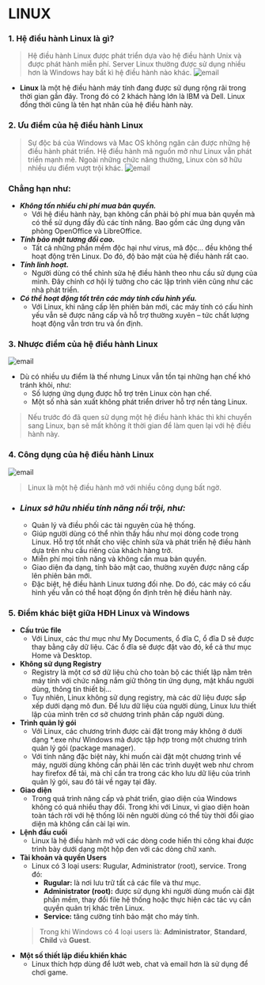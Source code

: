 # LINUX
### **1. Hệ điều hành Linux là gì?**
> Hệ điều hành Linux được phát triển dựa vào hệ điều hành Unix và được phát hành miễn phí. Server Linux thường được sử dụng nhiều hơn là Windows hay bất kì hệ điều hành nào khác. 
![email](https://wiki.matbao.net/wp-content/uploads/2019/07/linux-la-gi-tong-hop-moi-kien-thuc-ve-he-dieu-hanh-linux.jpg)
- **Linux** là một hệ điều hành máy tính đang được sử dụng rộng rãi trong thời gian gần đây. Trong đó có 2 khách hàng lớn là IBM và Dell. Linux đồng thời cũng là tên hạt nhân của hệ điều hành này.
### **2. Ưu điểm của hệ điều hành Linux**
> Sự độc bá của Windows và Mac OS không ngăn cản được những hệ điều hành phát triển. Hệ điều hành mã nguồn mở như Linux vẫn phát triển mạnh mẽ. Ngoài những chức năng thường, Linux còn sở hữu nhiều ưu điểm vượt trội khác.
![email](https://wiki.matbao.net/wp-content/uploads/2019/07/linux-mat-bao-02.jpg)
### **Chẳng hạn như:**
- ***Không tốn nhiều chi phí mua bản quyền.***
    + Với hệ điều hành này, bạn không cần phải bỏ phí mua bản quyền mà có thể sử dụng đầy đủ các tính năng. Bao gồm các ứng dụng văn phòng OpenOffice và LibreOffice.
- ***Tính bảo mật tương đối cao.***
    + Tất cả những phần mềm độc hại như virus, mã độc… đều không thể hoạt động trên Linux. Do đó, độ bảo mật của hệ điều hành rất cao.
- ***Tính linh hoạt.***
    + Người dùng có thể chỉnh sửa hệ điều hành theo nhu cầu sử dụng của mình. Đây chính cơ hội lý tưởng cho các lập trình viên cũng như các nhà phát triển.
- ***Có thể hoạt động tốt trên các máy tính cấu hình yếu.***
    + Với Linux, khi nâng cấp lên phiên bản mới, các máy tính có cấu hình yếu vẫn sẽ được nâng cấp và hỗ trợ thường xuyên – tức chất lượng hoạt động vẫn trơn tru và ổn định.
### **3. Nhược điểm của hệ điều hành Linux**
![email](https://wiki.matbao.net/wp-content/uploads/2019/07/linux-mat-bao-03.jpg)
- Dù có nhiều ưu điểm là thế nhưng Linux vẫn tồn tại những hạn chế khó tránh khỏi, như:
    + Số lượng ứng dụng được hỗ trợ trên Linux còn hạn chế.
    + Một số nhà sản xuất không phát triển driver hỗ trợ nền tảng Linux.
> Nếu trước đó đã quen sử dụng một hệ điều hành khác thì khi chuyển sang Linux, bạn sẽ mất không ít thời gian để làm quen lại với hệ điều hành này.
### **4. Công dụng của hệ điều hành Linux**
![email](https://wiki.matbao.net/wp-content/uploads/2019/07/linux-mat-bao-04.jpg)
> Linux là một hệ điều hành mở với nhiều công dụng bất ngờ.
- ### ***Linux sở hữu nhiều tính năng nổi trội, như:***
    + Quản lý và điều phối các tài nguyên của hệ thống.
    + Giúp người dùng có thể nhìn thấy hầu như mọi dòng code trong Linux. Hỗ trợ tốt nhất cho việc chỉnh sửa và phát triển hệ điều hành dựa trên nhu cầu riêng của khách hàng trở.
    + Miễn phí mọi tính năng và không cần mua bản quyền.
    + Giao diện đa dạng, tính bảo mật cao, thường xuyên được nâng cấp lên phiên bản mới.
    + Đặc biệt, hệ điều hành Linux tương đối nhẹ. Do đó, các máy có cấu hình yếu vẫn có thể hoạt động ổn định trên hệ điều hành này.
### **5. Điểm khác biệt giữa HĐH Linux và Windows**
- **Cấu trúc file**
    + Với Linux, các thư mục như My Documents, ổ đĩa C, ổ đĩa D sẽ được thay bằng cây dữ liệu. Các ổ đĩa sẽ được đặt vào đó, kể cả thư mục Home và Desktop.
- **Không sử dụng Registry**
    + Registry là một cơ sở dữ liệu chủ cho toàn bộ các thiết lập nằm trên máy tính với chức năng nắm giữ thông tin ứng dụng, mật khẩu người dùng, thông tin thiết bị…
    + Tuy nhiên, Linux không sử dụng registry, mà các dữ liệu được sắp xếp dưới dạng mô đun. Để lưu dữ liệu của người dùng, Linux lưu thiết lập của mình trên cơ sở chương trình phân cấp người dùng.
- **Trình quản lý gói**
    + Với Linux, các chương trình được cài đặt trong máy không ở dưới dạng *.exe như Windows mà được tập hợp trong một chương trình quản lý gói (package manager).
    + Với tính năng đặc biệt này, khi muốn cài đặt một chương trình về máy, người dùng không cần phải lên các trình duyệt web như chrom hay firefox để tải, mà chỉ cần tra trong các kho lưu dữ liệu của trình quản lý gói, sau đó tải về ngay tại đây.
- **Giao diện**
    + Trong quá trình nâng cấp và phát triển, giao diện của Windows không có quá nhiều thay đổi. Trong khi với Linux, vì giao diện hoàn toàn tách rời với hệ thống lõi nên người dùng có thể tùy thời đổi giao diện mà không cần cài lại win.
- **Lệnh đầu cuối**
    + Linux là hệ điều hành mở với các dòng code hiển thi công khai được trình bày dưới dạng một hộp đen với các dòng chữ xanh.
- **Tài khoản và quyền Users**
    + Linux có 3 loại users: Rugular, Administrator (root), service. Trong đó:
        + **Rugular:** là nơi lưu trữ tất cả các file và thư mục.
        + **Administrator (root):** được sử dụng khi người dùng muốn cài đặt phần mềm, thay đổi file hệ thống hoặc thực hiện các tác vụ cần quyền quản trị khác trên Linux.
        + **Service:** tăng cường tính bảo mật cho máy tính.
    > Trong khi Windows có 4 loại users là: **Administrator**, **Standard**, **Child** và **Guest**.
- **Một số thiết lập điều khiển khác**
    + Linux thích hợp dùng để lướt web, chat và email hơn là sử dụng để chơi game.
